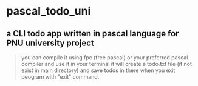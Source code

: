 # pascal_todo_uni
## a CLI todo app written in pascal language for PNU university project
> you can compile it using fpc (free pascal) or your preferred pascal compiler and use it in your terminal
> it will create a todo.txt file (if not exist in main directory) and save todos in there when you exit peogram with "exit" command.